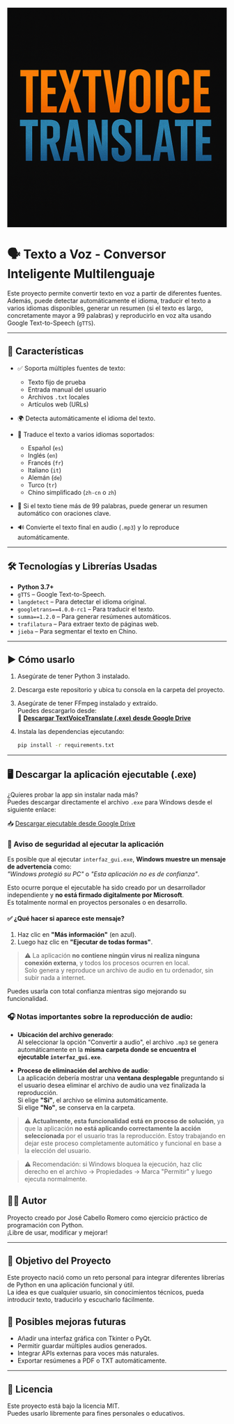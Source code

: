 ![Banner](banner.png)

# 🗣️ Texto a Voz - Conversor Inteligente Multilenguaje

Este proyecto permite convertir texto en voz a partir de diferentes fuentes. Además, puede detectar automáticamente el idioma, traducir el texto a varios idiomas disponibles, generar un resumen (si el texto es largo, concretamente mayor a 99 palabras) y reproducirlo en voz alta usando Google Text-to-Speech (`gTTS`).

---

## 🚀 Características

- ✅ Soporta múltiples fuentes de texto:
  - Texto fijo de prueba
  - Entrada manual del usuario
  - Archivos `.txt` locales
  - Artículos web (URLs)

- 🌍 Detecta automáticamente el idioma del texto.
- 🔁 Traduce el texto a varios idiomas soportados:
  - Español (`es`)
  - Inglés (`en`)
  - Francés (`fr`)
  - Italiano (`it`)
  - Alemán (`de`)
  - Turco (`tr`)
  - Chino simplificado (`zh-cn` o `zh`)

- 🧠 Si el texto tiene más de 99 palabras, puede generar un resumen automático con oraciones clave.
- 🔊 Convierte el texto final en audio (`.mp3`) y lo reproduce automáticamente.

---

## 🛠️ Tecnologías y Librerías Usadas

- **Python 3.7+**
- `gTTS` – Google Text-to-Speech.
- `langdetect` – Para detectar el idioma original.
- `googletrans==4.0.0-rc1` – Para traducir el texto.
- `summa==1.2.0` – Para generar resúmenes automáticos.
- `trafilatura` – Para extraer texto de páginas web.
- `jieba` – Para segmentar el texto en Chino.


---

## ▶️ Cómo usarlo

1. Asegúrate de tener Python 3 instalado.  
2. Descarga este repositorio y ubica tu consola en la carpeta del proyecto.  
3. Asegúrate de tener FFmpeg instalado y extraído.  
   Puedes descargarlo desde:  
   🔗 [**Descargar TextVoiceTranslate (.exe) desde Google Drive**](https://drive.google.com/file/d/1OUrM65n-6eo5ASkjdiC6IIVj5n9041Sk/view?usp=drive_link)

4. Instala las dependencias ejecutando:

   ```bash
   pip install -r requirements.txt

---

## 🖥️ Descargar la aplicación ejecutable (.exe)

¿Quieres probar la app sin instalar nada más?  
Puedes descargar directamente el archivo `.exe` para Windows desde el siguiente enlace:

📥 [Descargar ejecutable desde Google Drive](https://drive.google.com/file/d/1kKdr9-faE68NiQ7Y0KGqxx0NDlYBnZyu/view?usp=sharing)


### 🔐 Aviso de seguridad al ejecutar la aplicación

Es posible que al ejecutar `interfaz_gui.exe`, **Windows muestre un mensaje de advertencia** como:  
_"Windows protegió su PC"_ o _"Esta aplicación no es de confianza"_.

Esto ocurre porque el ejecutable ha sido creado por un desarrollador independiente y **no está firmado digitalmente por Microsoft**.  
Es totalmente normal en proyectos personales o en desarrollo.

#### ✅ ¿Qué hacer si aparece este mensaje?

1. Haz clic en **"Más información"** (en azul).
2. Luego haz clic en **"Ejecutar de todas formas"**.

> ⚠ La aplicación **no contiene ningún virus ni realiza ninguna conexión externa**, y todos los procesos ocurren en local.  
> Solo genera y reproduce un archivo de audio en tu ordenador, sin subir nada a internet.

Puedes usarla con total confianza mientras sigo mejorando su funcionalidad.


### 🎧 Notas importantes sobre la reproducción de audio:

- **Ubicación del archivo generado**:  
  Al seleccionar la opción "Convertir a audio", el archivo `.mp3` se genera automáticamente en la **misma carpeta donde se encuentra el ejecutable `interfaz_gui.exe`**.

- **Proceso de eliminación del archivo de audio**:  
  La aplicación debería mostrar una **ventana desplegable** preguntando si el usuario desea eliminar el archivo de audio una vez finalizada la reproducción.  
  Si elige **"Sí"**, el archivo se elimina automáticamente.  
  Si elige **"No"**, se conserva en la carpeta.

> ⚠️ **Actualmente, esta funcionalidad está en proceso de solución**, ya que la aplicación **no está aplicando correctamente la acción seleccionada** por el usuario tras la reproducción. Estoy trabajando en dejar este proceso completamente automático y funcional en base a la elección del usuario.


> ⚠️ Recomendación: si Windows bloquea la ejecución, haz clic derecho en el archivo → Propiedades → Marca "Permitir" y luego ejecuta normalmente.



## 👨‍💻 Autor

Proyecto creado por José Cabello Romero como ejercicio práctico de programación con Python.  
¡Libre de usar, modificar y mejorar!

---

## 🎯 Objetivo del Proyecto

Este proyecto nació como un reto personal para integrar diferentes librerías de Python en una aplicación funcional y útil.  
La idea es que cualquier usuario, sin conocimientos técnicos, pueda introducir texto, traducirlo y escucharlo fácilmente.

## 🔮 Posibles mejoras futuras

- Añadir una interfaz gráfica con Tkinter o PyQt.
- Permitir guardar múltiples audios generados.
- Integrar APIs externas para voces más naturales.
- Exportar resúmenes a PDF o TXT automáticamente.

---

## 📄 Licencia

Este proyecto está bajo la licencia MIT.  
Puedes usarlo libremente para fines personales o educativos.


